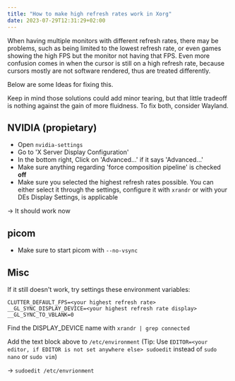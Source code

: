 ```yaml
---
title: "How to make high refresh rates work in Xorg"
date: 2023-07-29T12:31:29+02:00
---
```


When having multiple monitors with different refresh rates, there may be problems, such as being limited to the lowest refresh rate, or even games showing the high FPS but the monitor not having that FPS. Even more confusion comes in when the cursor is still on a high refresh rate, because cursors mostly are not software rendered, thus are treated differently.

Below are some Ideas for fixing this.

Keep in mind those solutions could add minor tearing, but that little tradeoff is nothing against the gain of more fluidness. To fix both, consider Wayland.

## NVIDIA (propietary)

* Open `nvidia-settings`
* Go to 'X Server Display Configuration'
* In the bottom right, Click on 'Advanced...' if it says 'Advanced...'
* Make sure anything regarding 'force composition pipeline' is checked **off**
* Make sure you selected the highest refresh rates possible. You can either select it through the settings, configure it with `xrandr` or with your DEs Display Settings, is applicable

-> It should work now

## picom

* Make sure to start picom with `--no-vsync`

## Misc

If it still doesn't work, try settings these environment variables:

```
CLUTTER_DEFAULT_FPS=<your highest refresh rate>
__GL_SYNC_DISPLAY_DEVICE=<your highest refresh rate display>
__GL_SYNC_TO_VBLANK=0
```

Find the DISPLAY_DEVICE name with `xrandr | grep connected`

Add the text block above to `/etc/environment` (Tip: Use `EDITOR=<your editor, if EDITOR is not set anywhere else> sudoedit` instead of `sudo nano` or `sudo vim`)

-> `sudoedit /etc/envrionment`
